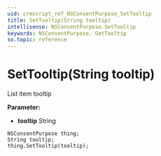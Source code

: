 ```yaml
---
uid: crmscript_ref_NSConsentPurpose_SetTooltip
title: SetTooltip(String tooltip)
intellisense: NSConsentPurpose.SetTooltip
keywords: NSConsentPurpose, GetTooltip
so.topic: reference
---
```


# SetTooltip(String tooltip)

List item tooltip

**Parameter:** 
 - **tooltip** String

```crmscript
NSConsentPurpose thing;
String tooltip;
thing.SetTooltip(tooltip);
```

